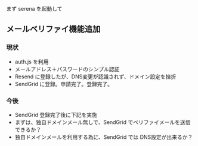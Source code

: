 まず serena を起動して

## メールベリファイ機能追加

### **現状**  

- auth.js を利用
- メールアドレス＋パスワードのシンプル認証
- Resend に登録したが、DNS変更が認識されず、ドメイン設定を挫折
- SendGrid に登録。申請完了。登録完了。

### **今後**

- SendGrid 登録完了後に下記を実施
- まずは、独自ドメインメール無しで、SendGrid でベリファイメールを送信できるか？
- 独自ドメインメールを利用する為に、SendGrid では DNS設定が出来るか？
